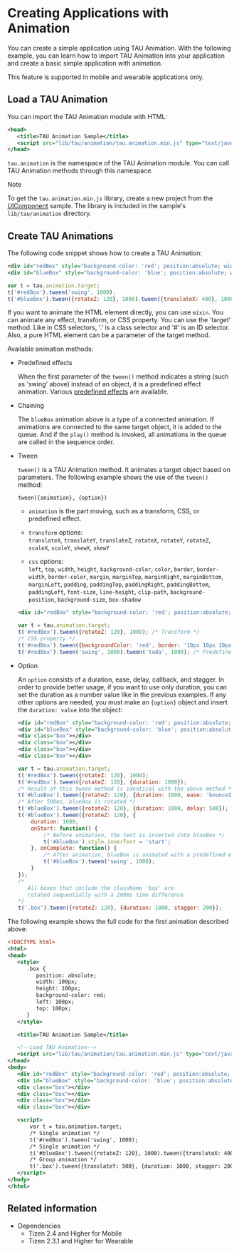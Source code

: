 # Creating Applications with Animation

You can create a simple application using TAU Animation. With the following example, you can learn how to import TAU Animation into your application and create a basic simple application with animation.

This feature is supported in mobile and wearable applications only.

## Load a TAU Animation

You can import the TAU Animation module with HTML:

```xml
<head>
   <title>TAU Animation Sample</title>
   <script src="lib/tau/animation/tau.animation.min.js" type="text/javascript"></script>
</head>
```

`tau.animation` is the namespace of the TAU Animation module. You can call TAU Animation methods through this namespace.

> [!NOTE]
> To get the `tau.animation.min.js` library, create a new project from the [UIComponent](/development/sample/web/UI/TAU_UI_Components) sample. The library is included in the sample's `lib/tau/animation` directory.

## Create TAU Animations

The following code snippet shows how to create a TAU Animation:

```xml
<div id="redBox" style="background-color: 'red'; position:absolute; width:100px; height:100px;"></div>
<div id="blueBox" style="background-color: 'blue'; position:absolute; width:100px; height:100px; left: 200px;"></div>
```

```javascript
var t = tau.animation.target;
t('#redBox').tween('swing', 1000);
t('#blueBox').tween({rotateZ: 120}, 1000).tween({translateX: 400}, 1000);
```

If you want to animate the HTML element directly, you can use `mixin`. You can animate any effect, transform, or CSS property. You can use the 'target' method. Like in CSS selectors, '.' is a class selector and '\#' is an ID selector. Also, a pure HTML element can be a parameter of the target method.

Available animation methods:

- Predefined effects

  When the first parameter of the `tween()` method indicates a string (such as 'swing' above) instead of an object, it is a predefined effect animation. Various [predefined effects](./animation.md#predefined-effects) are available.

- Chaining

  The `blueBox` animation above is a type of a connected animation. If animations are connected to the same target object, it is added to the queue. And if the `play()` method is invoked, all animations in the queue are called in the sequence order.

- Tween

  `tween()` is a TAU Animation method. It animates a target object based on parameters. The following example shows the use of the `tween()` method:

  ```
  tween({animation}, {option})
  ```

  - `animation` is the part moving, such as a transform, CSS, or predefined effect.

  - `transform` options:  
    `translateX`, `translateY`, `translateZ`, `rotateX`, `rotateY`, `rotateZ`, `scaleX`, `scaleY`, `skewX`, `skewY`

  - `css` options:  
    `left`, `top`, `width`, `height`, `background-color`, `color`, `border`, `border-width`, `border-color`, `margin`, `marginTop`, `marginRight`, `marginBottom`, `marginLeft`, `padding`, `paddingTop`, `paddingRight`, `paddingBottom`, `paddingLeft`, `font-size`, `line-height`, `clip-path`, `background-position`, `background-size`, `box-shadow`

  ```xml
  <div id="redBox" style="background-color: 'red'; position:absolute; width:100px; height:100px;"></div>
  ```

  ```javascript
  var t = tau.animation.target;
  t('#redBox').tween({rotateZ: 120}, 1000); /* Transform */
  /* CSS property */
  t('#redBox').tween({backgroundColor: 'red', border: '10px 10px 10px 3px white'}, 1000);
  t('#redBox').tween('swing', 1000).tween('tada', 1000); /* Predefined effect */
  ```

- Option

  An `option` consists of a duration, ease, delay, callback, and stagger. In order to provide better usage, if you want to use only duration, you can set the duration as a number value like in the previous examples. If any other options are needed, you must make an `{option}` object and insert the `duration: value` into the object:

  ```xml
  <div id="redBox" style="background-color: 'red'; position:absolute; width:100px; height:100px;"></div>
  <div id="blueBox" style="background-color: 'blue'; position:absolute; width:100px; height:100px; left: 200px;"></div>
  <div class="box"></div>
  <div class="box"></div>
  <div class="box"></div>
  <div class="box"></div>
  ```

  ```javascript
  var t = tau.animation.target;
  t('#redBox').tween({rotateZ: 120}, 1000);
  t('#redBox').tween({rotateZ: 120}, {duration: 1000});
  /* Result of this tween method is identical with the above method */
  t('#blueBox').tween({rotateZ: 120}, {duration: 1000, ease: 'bounceInOut'});
  /* After 500ms, blueBox is rotated */
  t('#blueBox').tween({rotateZ: 120}, {duration: 1000, delay: 500});
  t('#blueBox').tween({rotateZ: 120}, {
      duration: 1000,
      onStart: function() {
          /* Before animation, the text is inserted into blueBox */
          t('#blueBox').style.innerText = 'start';
      }, onComplete: function() {
          /* After animation, blueBox is animated with a predefined effect */
          t('#blueBox').tween('swing', 1000);
      }
  });
  /*
     All boxes that include the className 'box' are
     rotated sequentially with a 200ms time difference
  */
  t('.box').tween({rotateZ: 120}, {duration: 1000, stagger: 200});
  ```

The following example shows the full code for the first animation described above:

```xml
<!DOCTYPE html>
<html>
<head>
   <style>
      .box {
         position: absolute;
         width: 100px;
         height: 100px;
         background-color: red;
         left: 100px;
         top: 100px;
      }
   </style>

   <title>TAU Animation Sample</title>

   <!--Load TAU Animation-->
   <script src="lib/tau/animation/tau.animation.min.js" type="text/javascript"></script>
</head>
<body>
   <div id="redBox" style="background-color: 'red'; position:absolute; width:100px; height:100px;"></div>
   <div id="blueBox" style="background-color: 'blue'; position:absolute; width:100px; height:100px;"></div>
   <div class="box"></div>
   <div class="box"></div>
   <div class="box"></div>
   <div class="box"></div>

   <script>
       var t = tau.animation.target;
       /* Single animation */
       t('#redBox').tween('swing', 1000);
       /* Single animation */
       t('#blueBox').tween({rotateZ: 120}, 1000).tween({translateX: 400}, 1000);
       /* Group animation */
       t('.box').tween({translateY: 500}, {duration: 1000, stagger: 200});
   </script>
</body>
</html>
```

## Related information
* Dependencies
  - Tizen 2.4 and Higher for Mobile
  - Tizen 2.3.1 and Higher for Wearable
